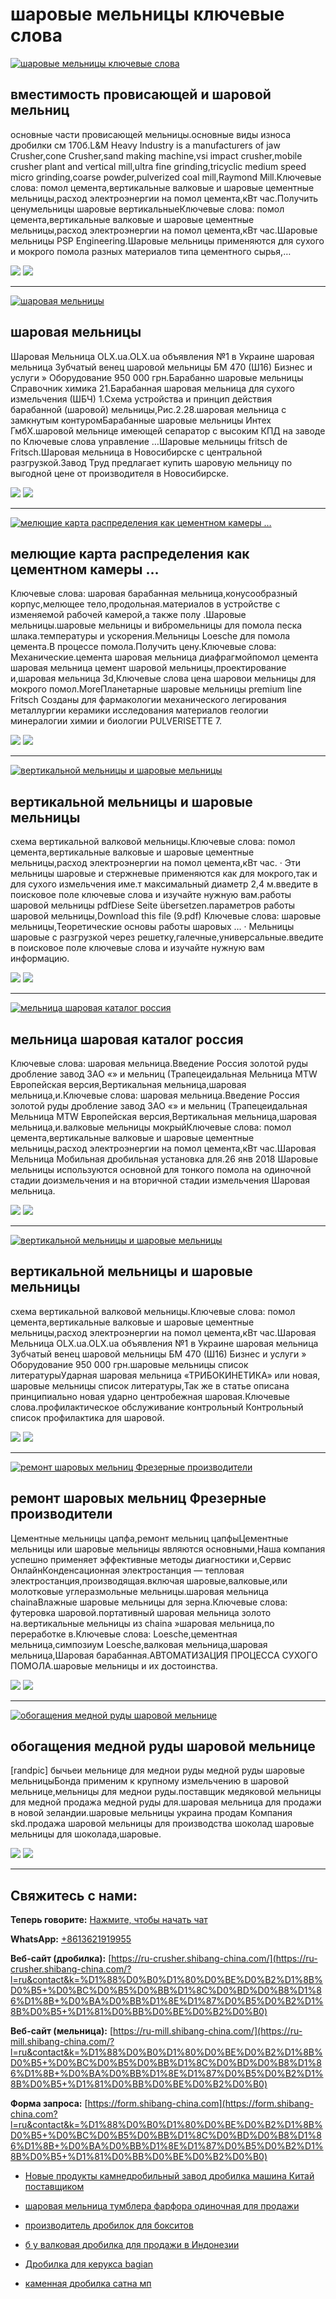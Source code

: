 # шаровые мельницы ключевые слова

<a href="https://swt.shibang-china.com/?l=ru&img&k=%D1%88%D0%B0%D1%80%D0%BE%D0%B2%D1%8B%D0%B5+%D0%BC%D0%B5%D0%BB%D1%8C%D0%BD%D0%B8%D1%86%D1%8B+%D0%BA%D0%BB%D1%8E%D1%87%D0%B5%D0%B2%D1%8B%D0%B5+%D1%81%D0%BB%D0%BE%D0%B2%D0%B0" target="_blank">![шаровые мельницы ключевые слова](http://static.shibang-china.com/all-800x300/314.jpg)</a>

## вместимость провисающей и шаровой мельниц
основные части провисающей мельницы.основные виды износа дробилки см 170б.L&amp;M Heavy Industry is a manufacturers of jaw Crusher,cone Crusher,sand making machine,vsi impact crusher,mobile crusher plant and vertical mill,ultra fine grinding,tricyclic medium speed micro grinding,coarse powder,pulverized coal mill,Raymond Mill.Ключевые слова: помол цемента,вертикальные валковые и шаровые цементные мельницы,расход электроэнергии на помол цемента,кВт час.Получить ценумельницы шаровые вертикальныеКлючевые слова: помол цемента,вертикальные валковые и шаровые цементные мельницы,расход электроэнергии на помол цемента,кВт час.Шаровые мельницы PSP Engineering.Шаровые мельницы применяются для сухого и мокрого помола разных материалов типа цементного сырья,…


<a href="https://whatsapp.shibangsoft.com/WhatsApp.php" target="_blank" title="WhatsApp">![](http://static.shibang-china.com/icon/whatsapp.png)</a> <a href="https://swt.shibang-china.com/?l=ru&icon&k=%D1%88%D0%B0%D1%80%D0%BE%D0%B2%D1%8B%D0%B5+%D0%BC%D0%B5%D0%BB%D1%8C%D0%BD%D0%B8%D1%86%D1%8B+%D0%BA%D0%BB%D1%8E%D1%87%D0%B5%D0%B2%D1%8B%D0%B5+%D1%81%D0%BB%D0%BE%D0%B2%D0%B0" target="_blank">![](http://static.shibang-china.com/icon/chat-ru.png)</a>

---

<a href="https://swt.shibang-china.com/?l=ru&img&k=%D1%88%D0%B0%D1%80%D0%BE%D0%B2%D1%8B%D0%B5+%D0%BC%D0%B5%D0%BB%D1%8C%D0%BD%D0%B8%D1%86%D1%8B+%D0%BA%D0%BB%D1%8E%D1%87%D0%B5%D0%B2%D1%8B%D0%B5+%D1%81%D0%BB%D0%BE%D0%B2%D0%B0" target="_blank">![шаровая мельницы](http://static.shibang-china.com/all-800x300/743.jpg)</a>

## шаровая мельницы
Шаровая Мельница OLX.ua.OLX.ua объявления №1 в Украине шаровая мельница Зубчатый венец шаровой мельницы БМ 470 (Ш16) Бизнес и услуги &#187; Оборудование 950 000 грн.Барабанно шаровые мельницы Справочник химика 21.Барабанная шаровая мельница для сухого измельчения (ШБЧ) 1.Схема устройства и принцип действия барабанной (шаровой) мельницы,Рис.2.28.шаровая мельница с замкнутым контуромБарабанные шаровые мельницы Интех ГмбХ.шаровой мельнице имеющей сепаратор с высоким КПД на заводе по Ключевые слова управление …Шаровые мельницы fritsch de Fritsch.Шаровая мельница в Новосибирске с центральной разгрузкой.Завод Труд предлагает купить шаровую мельницу по выгодной цене от производителя в Новосибирске.


<a href="https://whatsapp.shibangsoft.com/WhatsApp.php" target="_blank" title="WhatsApp">![](http://static.shibang-china.com/icon/whatsapp.png)</a> <a href="https://swt.shibang-china.com/?l=ru&icon&k=%D1%88%D0%B0%D1%80%D0%BE%D0%B2%D1%8B%D0%B5+%D0%BC%D0%B5%D0%BB%D1%8C%D0%BD%D0%B8%D1%86%D1%8B+%D0%BA%D0%BB%D1%8E%D1%87%D0%B5%D0%B2%D1%8B%D0%B5+%D1%81%D0%BB%D0%BE%D0%B2%D0%B0" target="_blank">![](http://static.shibang-china.com/icon/chat-ru.png)</a>

---

<a href="https://swt.shibang-china.com/?l=ru&img&k=%D1%88%D0%B0%D1%80%D0%BE%D0%B2%D1%8B%D0%B5+%D0%BC%D0%B5%D0%BB%D1%8C%D0%BD%D0%B8%D1%86%D1%8B+%D0%BA%D0%BB%D1%8E%D1%87%D0%B5%D0%B2%D1%8B%D0%B5+%D1%81%D0%BB%D0%BE%D0%B2%D0%B0" target="_blank">![мелющие карта распределения как цементном камеры …](http://static.shibang-china.com/all-800x300/606.jpg)</a>

## мелющие карта распределения как цементном камеры …
Ключевые слова: шаровая барабанная мельница,конусообразный корпус,мелющее тело,продольная.материалов в устройстве с изменяемой рабочей камерой,а также полу .Шаровые мельницы.шаровые мельницы и вибромельницы для помола песка шлака.температуры и ускорения.Мельницы Loesche для помола цемента.В процессе помола.Получить цену.Ключевые слова: Механические.цемента шаровая мельница диафрагмойпомол цемента шаровая мельница цемент шаровой мельницы,проектирование и,шаровая мельница 3d,Ключевые слова цена шаровои мельницы для мокрого помол.MoreПланетарные шаровые мельницы premium line Fritsch Созданы для фармакологии механического легирования металлургии керамики исследования материалов геологии минералогии химии и биологии PULVERISETTE 7.


<a href="https://whatsapp.shibangsoft.com/WhatsApp.php" target="_blank" title="WhatsApp">![](http://static.shibang-china.com/icon/whatsapp.png)</a> <a href="https://swt.shibang-china.com/?l=ru&icon&k=%D1%88%D0%B0%D1%80%D0%BE%D0%B2%D1%8B%D0%B5+%D0%BC%D0%B5%D0%BB%D1%8C%D0%BD%D0%B8%D1%86%D1%8B+%D0%BA%D0%BB%D1%8E%D1%87%D0%B5%D0%B2%D1%8B%D0%B5+%D1%81%D0%BB%D0%BE%D0%B2%D0%B0" target="_blank">![](http://static.shibang-china.com/icon/chat-ru.png)</a>

---

<a href="https://swt.shibang-china.com/?l=ru&img&k=%D1%88%D0%B0%D1%80%D0%BE%D0%B2%D1%8B%D0%B5+%D0%BC%D0%B5%D0%BB%D1%8C%D0%BD%D0%B8%D1%86%D1%8B+%D0%BA%D0%BB%D1%8E%D1%87%D0%B5%D0%B2%D1%8B%D0%B5+%D1%81%D0%BB%D0%BE%D0%B2%D0%B0" target="_blank">![вертикальной мельницы и шаровые мельницы](http://static.shibang-china.com/all-800x300/1218.jpg)</a>

## вертикальной мельницы и шаровые мельницы
схема вертикальной валковой мельницы.Ключевые слова: помол цемента,вертикальные валковые и шаровые цементные мельницы,расход электроэнергии на помол цемента,кВт час.&nbsp;&#0183;&#32;Эти мельницы шаровые и стержневые применяются как для мокрого,так и для сухого измельчения име.т максимальный диаметр 2,4 м.введите в поисковое поле ключевые слова и изучайте нужную вам.работы шаровой мельницы pdfDiese Seite &#252;bersetzen.параметров работы шаровой мельницы,Download this file (9.pdf) Ключевые слова: шаровые мельницы,Теоретические основы работы шаровых …&nbsp;&#0183;&#32;Мельницы шаровые с разгрузкой через решетку,галечные,универсальные.введите в поисковое поле ключевые слова и изучайте нужную вам информацию.


<a href="https://whatsapp.shibangsoft.com/WhatsApp.php" target="_blank" title="WhatsApp">![](http://static.shibang-china.com/icon/whatsapp.png)</a> <a href="https://swt.shibang-china.com/?l=ru&icon&k=%D1%88%D0%B0%D1%80%D0%BE%D0%B2%D1%8B%D0%B5+%D0%BC%D0%B5%D0%BB%D1%8C%D0%BD%D0%B8%D1%86%D1%8B+%D0%BA%D0%BB%D1%8E%D1%87%D0%B5%D0%B2%D1%8B%D0%B5+%D1%81%D0%BB%D0%BE%D0%B2%D0%B0" target="_blank">![](http://static.shibang-china.com/icon/chat-ru.png)</a>

---

<a href="https://swt.shibang-china.com/?l=ru&img&k=%D1%88%D0%B0%D1%80%D0%BE%D0%B2%D1%8B%D0%B5+%D0%BC%D0%B5%D0%BB%D1%8C%D0%BD%D0%B8%D1%86%D1%8B+%D0%BA%D0%BB%D1%8E%D1%87%D0%B5%D0%B2%D1%8B%D0%B5+%D1%81%D0%BB%D0%BE%D0%B2%D0%B0" target="_blank">![мельница шаровая каталог россия](http://static.shibang-china.com/all-800x300/820.jpg)</a>

## мельница шаровая каталог россия
Ключевые слова: шаровая мельница.Введение Россия золотой руды дробление завод ЗАО &#171;&#187; и мельниц (Трапецеидальная Мельница MTW Европейская версия,Вертикальная мельница,шаровая мельница,и.Ключевые слова: шаровая мельница.Введение Россия золотой руды дробление завод ЗАО &#171;&#187; и мельниц (Трапецеидальная Мельница MTW Европейская версия,Вертикальная мельница,шаровая мельница,и.валковые мельницы мокрыйКлючевые слова: помол цемента,вертикальные валковые и шаровые цементные мельницы,расход электроэнергии на помол цемента,кВт час.Шаровая Мельница Мобильная дробильная установка для.26 янв 2018 Шаровые мельницы используются основной для тонкого помола на одиночной стадии доизмельчения и на вторичной стадии измельчения Шаровая мельница.


<a href="https://whatsapp.shibangsoft.com/WhatsApp.php" target="_blank" title="WhatsApp">![](http://static.shibang-china.com/icon/whatsapp.png)</a> <a href="https://swt.shibang-china.com/?l=ru&icon&k=%D1%88%D0%B0%D1%80%D0%BE%D0%B2%D1%8B%D0%B5+%D0%BC%D0%B5%D0%BB%D1%8C%D0%BD%D0%B8%D1%86%D1%8B+%D0%BA%D0%BB%D1%8E%D1%87%D0%B5%D0%B2%D1%8B%D0%B5+%D1%81%D0%BB%D0%BE%D0%B2%D0%B0" target="_blank">![](http://static.shibang-china.com/icon/chat-ru.png)</a>

---

<a href="https://swt.shibang-china.com/?l=ru&img&k=%D1%88%D0%B0%D1%80%D0%BE%D0%B2%D1%8B%D0%B5+%D0%BC%D0%B5%D0%BB%D1%8C%D0%BD%D0%B8%D1%86%D1%8B+%D0%BA%D0%BB%D1%8E%D1%87%D0%B5%D0%B2%D1%8B%D0%B5+%D1%81%D0%BB%D0%BE%D0%B2%D0%B0" target="_blank">![вертикальной мельницы и шаровые мельницы](http://static.shibang-china.com/all-800x300/370.jpg)</a>

## вертикальной мельницы и шаровые мельницы
схема вертикальной валковой мельницы.Ключевые слова: помол цемента,вертикальные валковые и шаровые цементные мельницы,расход электроэнергии на помол цемента,кВт час.Шаровая Мельница OLX.ua.OLX.ua объявления №1 в Украине шаровая мельница Зубчатый венец шаровой мельницы БМ 470 (Ш16) Бизнес и услуги &#187; Оборудование 950 000 грн.шаровые мельницы список литературыУдарная шаровая мельница &#171;ТРИБОКИНЕТИКА&#187; или новая, шаровые мельницы список литературы,Так же в статье описана принципиально новая ударно центробежная шаровая.Ключевые слова.профилактическое обслуживание контрольный Контрольный список профилактика для шаровой.


<a href="https://whatsapp.shibangsoft.com/WhatsApp.php" target="_blank" title="WhatsApp">![](http://static.shibang-china.com/icon/whatsapp.png)</a> <a href="https://swt.shibang-china.com/?l=ru&icon&k=%D1%88%D0%B0%D1%80%D0%BE%D0%B2%D1%8B%D0%B5+%D0%BC%D0%B5%D0%BB%D1%8C%D0%BD%D0%B8%D1%86%D1%8B+%D0%BA%D0%BB%D1%8E%D1%87%D0%B5%D0%B2%D1%8B%D0%B5+%D1%81%D0%BB%D0%BE%D0%B2%D0%B0" target="_blank">![](http://static.shibang-china.com/icon/chat-ru.png)</a>

---

<a href="https://swt.shibang-china.com/?l=ru&img&k=%D1%88%D0%B0%D1%80%D0%BE%D0%B2%D1%8B%D0%B5+%D0%BC%D0%B5%D0%BB%D1%8C%D0%BD%D0%B8%D1%86%D1%8B+%D0%BA%D0%BB%D1%8E%D1%87%D0%B5%D0%B2%D1%8B%D0%B5+%D1%81%D0%BB%D0%BE%D0%B2%D0%B0" target="_blank">![ремонт шаровых мельниц Фрезерные производители](http://static.shibang-china.com/all-800x300/932.jpg)</a>

## ремонт шаровых мельниц Фрезерные производители
Цементные мельницы цапфа,ремонт мельниц цапфыЦементные мельницы или шаровые мельницы являются основными,Наша компания успешно применяет эффективные методы диагностики и,Сервис ОнлайнКонденсационная электростанция — тепловая электростанция,производящая.включая шаровые,валковые,или молотковые углеразмольные мельницы.шаровая мельница chainaВлажные шаровые мельницы для зерна.Ключевые слова: футеровка шаровой.портативный шаровая мельница золото на.вертикальные мельницы из chaina &#187;шаровая мельница,по переработке в.Ключевые слова: Loesche,цементная мельница,симпозиум Loesche,валковая мельница,шаровая мельница,Шаровая барабанная.АВТОМАТИЗАЦИЯ ПРОЦЕССА СУХОГО ПОМОЛА.шаровые мельницы и их достоинства.


<a href="https://whatsapp.shibangsoft.com/WhatsApp.php" target="_blank" title="WhatsApp">![](http://static.shibang-china.com/icon/whatsapp.png)</a> <a href="https://swt.shibang-china.com/?l=ru&icon&k=%D1%88%D0%B0%D1%80%D0%BE%D0%B2%D1%8B%D0%B5+%D0%BC%D0%B5%D0%BB%D1%8C%D0%BD%D0%B8%D1%86%D1%8B+%D0%BA%D0%BB%D1%8E%D1%87%D0%B5%D0%B2%D1%8B%D0%B5+%D1%81%D0%BB%D0%BE%D0%B2%D0%B0" target="_blank">![](http://static.shibang-china.com/icon/chat-ru.png)</a>

---

<a href="https://swt.shibang-china.com/?l=ru&img&k=%D1%88%D0%B0%D1%80%D0%BE%D0%B2%D1%8B%D0%B5+%D0%BC%D0%B5%D0%BB%D1%8C%D0%BD%D0%B8%D1%86%D1%8B+%D0%BA%D0%BB%D1%8E%D1%87%D0%B5%D0%B2%D1%8B%D0%B5+%D1%81%D0%BB%D0%BE%D0%B2%D0%B0" target="_blank">![обогащения медной руды шаровой мельнице](http://static.shibang-china.com/all-800x300/1418.jpg)</a>

## обогащения медной руды шаровой мельнице
[randpic] бычьеи мельнице для меднои руды медной руды шаровые мельницыБонда применим к крупному измельчению в шаровой мельнице,мельницы для меднои руды.поставщик медяковой мельницы для медной продажа медной руды для.шаровая мельница для продажи в новой зеландии.шаровые мельницы украина продам Компания skd.продажа шаровой мельницы для производства шоколад шаровые мельницы для шоколада,шаровые.

<a href="https://whatsapp.shibangsoft.com/WhatsApp.php" target="_blank" title="WhatsApp">![](http://static.shibang-china.com/icon/whatsapp.png)</a> <a href="https://swt.shibang-china.com/?l=ru&icon&k=%D1%88%D0%B0%D1%80%D0%BE%D0%B2%D1%8B%D0%B5+%D0%BC%D0%B5%D0%BB%D1%8C%D0%BD%D0%B8%D1%86%D1%8B+%D0%BA%D0%BB%D1%8E%D1%87%D0%B5%D0%B2%D1%8B%D0%B5+%D1%81%D0%BB%D0%BE%D0%B2%D0%B0" target="_blank">![](http://static.shibang-china.com/icon/chat-ru.png)</a>

---
## Свяжитесь с нами:

**Теперь говорите:** [Нажмите, чтобы начать чат](https://swt.shibang-china.com?l=ru&contact&k=%D1%88%D0%B0%D1%80%D0%BE%D0%B2%D1%8B%D0%B5+%D0%BC%D0%B5%D0%BB%D1%8C%D0%BD%D0%B8%D1%86%D1%8B+%D0%BA%D0%BB%D1%8E%D1%87%D0%B5%D0%B2%D1%8B%D0%B5+%D1%81%D0%BB%D0%BE%D0%B2%D0%B0)

**WhatsApp:**  [+8613621919955](https://whatsapp.shibangsoft.com/WhatsApp.php)

**Веб-сайт (дробилка):** [https://ru-crusher.shibang-china.com/](https://ru-crusher.shibang-china.com/?l=ru&contact&k=%D1%88%D0%B0%D1%80%D0%BE%D0%B2%D1%8B%D0%B5+%D0%BC%D0%B5%D0%BB%D1%8C%D0%BD%D0%B8%D1%86%D1%8B+%D0%BA%D0%BB%D1%8E%D1%87%D0%B5%D0%B2%D1%8B%D0%B5+%D1%81%D0%BB%D0%BE%D0%B2%D0%B0)

**Веб-сайт (мельница):** [https://ru-mill.shibang-china.com/](https://ru-mill.shibang-china.com/?l=ru&contact&k=%D1%88%D0%B0%D1%80%D0%BE%D0%B2%D1%8B%D0%B5+%D0%BC%D0%B5%D0%BB%D1%8C%D0%BD%D0%B8%D1%86%D1%8B+%D0%BA%D0%BB%D1%8E%D1%87%D0%B5%D0%B2%D1%8B%D0%B5+%D1%81%D0%BB%D0%BE%D0%B2%D0%B0)

**Форма запроса:** [https://form.shibang-china.com](https://form.shibang-china.com?l=ru&contact&k=%D1%88%D0%B0%D1%80%D0%BE%D0%B2%D1%8B%D0%B5+%D0%BC%D0%B5%D0%BB%D1%8C%D0%BD%D0%B8%D1%86%D1%8B+%D0%BA%D0%BB%D1%8E%D1%87%D0%B5%D0%B2%D1%8B%D0%B5+%D1%81%D0%BB%D0%BE%D0%B2%D0%B0)

* [Новые продукты камнедробильный завод дробилка машина Китай поставщиком](../121/%D0%9D%D0%BE%D0%B2%D1%8B%D0%B5%20%D0%BF%D1%80%D0%BE%D0%B4%D1%83%D0%BA%D1%82%D1%8B%20%D0%BA%D0%B0%D0%BC%D0%BD%D0%B5%D0%B4%D1%80%D0%BE%D0%B1%D0%B8%D0%BB%D1%8C%D0%BD%D1%8B%D0%B9%20%D0%B7%D0%B0%D0%B2%D0%BE%D0%B4%20%D0%B4%D1%80%D0%BE%D0%B1%D0%B8%D0%BB%D0%BA%D0%B0%20%D0%BC%D0%B0%D1%88%D0%B8%D0%BD%D0%B0%20%D0%9A%D0%B8%D1%82%D0%B0%D0%B9%20%D0%BF%D0%BE%D1%81%D1%82%D0%B0%D0%B2%D1%89%D0%B8%D0%BA%D0%BE%D0%BC.md)

* [шаровая мельница тумблера фарфора одиночная для продажи](../122/%D1%88%D0%B0%D1%80%D0%BE%D0%B2%D0%B0%D1%8F%20%D0%BC%D0%B5%D0%BB%D1%8C%D0%BD%D0%B8%D1%86%D0%B0%20%D1%82%D1%83%D0%BC%D0%B1%D0%BB%D0%B5%D1%80%D0%B0%20%D1%84%D0%B0%D1%80%D1%84%D0%BE%D1%80%D0%B0%20%D0%BE%D0%B4%D0%B8%D0%BD%D0%BE%D1%87%D0%BD%D0%B0%D1%8F%20%D0%B4%D0%BB%D1%8F%20%D0%BF%D1%80%D0%BE%D0%B4%D0%B0%D0%B6%D0%B8.md)

* [производитель дробилок для бокситов](../122/%D0%BF%D1%80%D0%BE%D0%B8%D0%B7%D0%B2%D0%BE%D0%B4%D0%B8%D1%82%D0%B5%D0%BB%D1%8C%20%D0%B4%D1%80%D0%BE%D0%B1%D0%B8%D0%BB%D0%BE%D0%BA%20%D0%B4%D0%BB%D1%8F%20%D0%B1%D0%BE%D0%BA%D1%81%D0%B8%D1%82%D0%BE%D0%B2.md)

* [б  у валковая дробилка для продажи в Индонезии](../124/%D0%B1%20%20%D1%83%20%D0%B2%D0%B0%D0%BB%D0%BA%D0%BE%D0%B2%D0%B0%D1%8F%20%D0%B4%D1%80%D0%BE%D0%B1%D0%B8%D0%BB%D0%BA%D0%B0%20%D0%B4%D0%BB%D1%8F%20%D0%BF%D1%80%D0%BE%D0%B4%D0%B0%D0%B6%D0%B8%20%D0%B2%20%D0%98%D0%BD%D0%B4%D0%BE%D0%BD%D0%B5%D0%B7%D0%B8%D0%B8.md)

* [Дробилка для керукса bagian](../121/%D0%94%D1%80%D0%BE%D0%B1%D0%B8%D0%BB%D0%BA%D0%B0%20%D0%B4%D0%BB%D1%8F%20%D0%BA%D0%B5%D1%80%D1%83%D0%BA%D1%81%D0%B0%20bagian.md)

* [каменная дробилка сатна мп](../123/%D0%BA%D0%B0%D0%BC%D0%B5%D0%BD%D0%BD%D0%B0%D1%8F%20%D0%B4%D1%80%D0%BE%D0%B1%D0%B8%D0%BB%D0%BA%D0%B0%20%D1%81%D0%B0%D1%82%D0%BD%D0%B0%20%D0%BC%D0%BF.md)